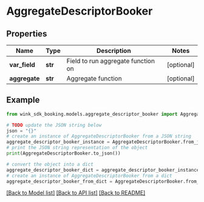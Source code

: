 # AggregateDescriptorBooker


## Properties

Name | Type | Description | Notes
------------ | ------------- | ------------- | -------------
**var_field** | **str** | Field to run aggregate function on | [optional] 
**aggregate** | **str** | Aggregate function | [optional] 

## Example

```python
from wink_sdk_booking.models.aggregate_descriptor_booker import AggregateDescriptorBooker

# TODO update the JSON string below
json = "{}"
# create an instance of AggregateDescriptorBooker from a JSON string
aggregate_descriptor_booker_instance = AggregateDescriptorBooker.from_json(json)
# print the JSON string representation of the object
print(AggregateDescriptorBooker.to_json())

# convert the object into a dict
aggregate_descriptor_booker_dict = aggregate_descriptor_booker_instance.to_dict()
# create an instance of AggregateDescriptorBooker from a dict
aggregate_descriptor_booker_from_dict = AggregateDescriptorBooker.from_dict(aggregate_descriptor_booker_dict)
```
[[Back to Model list]](../README.md#documentation-for-models) [[Back to API list]](../README.md#documentation-for-api-endpoints) [[Back to README]](../README.md)


